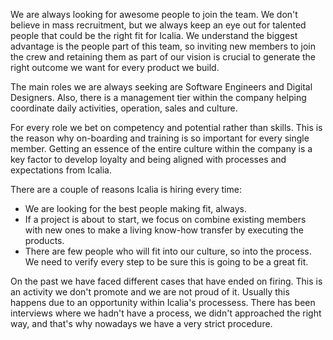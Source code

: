 We are always looking for awesome people to join the team. We don't believe in
mass recruitment, but we always keep an eye out for talented people that could
be the right fit for Icalia. We understand the biggest advantage is the people part of this team, so inviting new members to join the crew and retaining them as part of our vision is crucial to generate the right outcome we want for every product we build.

The main roles we are always seeking are Software Engineers and Digital Designers. Also, there is a management tier within the company helping coordinate daily activities, operation, sales and culture.

For every role we bet on competency and potential rather than skills. This is the reason why on-boarding and training is so important for every single member. Getting an essence of the entire culture within the company is a key factor to develop loyalty and being aligned with processes and expectations from Icalia.

There are a couple of reasons Icalia is hiring every time:
* We are looking for the best people making fit, always.
* If a project is about to start, we focus on combine existing members with new ones to make a living know-how transfer by executing the products.
* There are few people who will fit into our culture, so into the process. We need to verify every step to be sure this is going to be a great fit.

On the past we have faced different cases that have ended on firing. This is an activity we don't promote and we are not proud of it. Usually this happens due to an opportunity within Icalia's processess. There has been interviews where we hadn't have a process, we didn't approached the right way, and that's why nowadays we have a very strict  procedure.
